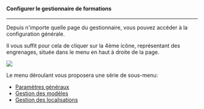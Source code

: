 #### Configurer le gestionnaire de formations
---
Depuis n'importe quelle page du gestionnaire, vous pouvez accéder à la configuration générale. 

Il vous suffit pour cela de cliquer sur la 4ème icône, représentant des engrenages, située dans le menu en haut à droite de la page.

![](images/cursus-fig28.png)

Le menu déroulant vous proposera une série de sous-menu:

*  [Paramètres généraux](admin-trainings.md)
*  [Gestion des modèles](models-config.md)
*  [Gestion des localisations](admin-trainings.md)


